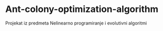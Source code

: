 # Ant-colony-optimization-algorithm
Projekat iz predmeta Nelinearno programiranje i evolutivni algoritmi
